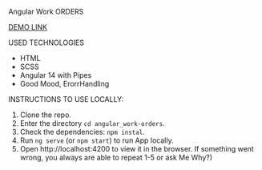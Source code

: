 Angular Work ORDERS

[DEMO LINK](https://3240f34e.angular-work-orders.pages.dev/)


USED TECHNOLOGIES
 - HTML
 - SCSS
 - Angular 14 with Pipes
 - Good Mood, ErorrHandling

INSTRUCTIONS TO USE LOCALLY:
1. Clone the repo.
2. Enter the directory `cd angular_work-orders`.
3. Check the dependencies: `npm instal`.
4. Run `ng serve` (or `npm start`) to run App locally.
5. Open http://localhost:4200 to view it in the browser.
If something went wrong, you always are able to repeat 1-5 or ask Me Why?)

